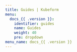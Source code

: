 ```yaml
---
title: Guides | Kubeform
menu:
  docs_{{ .version }}:
    identifier: guides
    name: Guides
    weight: 40
    pre: dropdown
menu_name: docs_{{ .version }}
---
```

